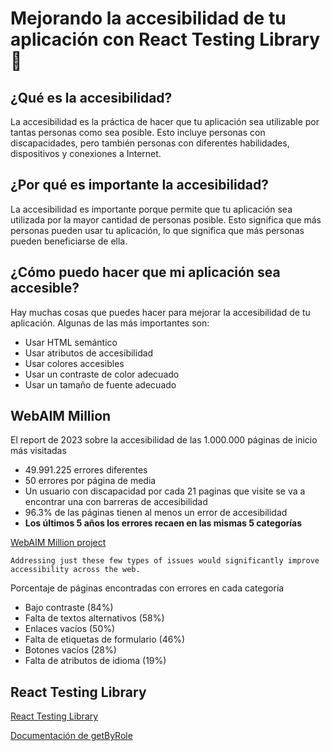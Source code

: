 # Mejorando la accesibilidad de tu aplicación con React Testing Library 🐙

## ¿Qué es la accesibilidad?

La accesibilidad es la práctica de hacer que tu aplicación sea utilizable por tantas personas como sea posible. Esto incluye personas con discapacidades, pero también personas con diferentes habilidades, dispositivos y conexiones a Internet.

## ¿Por qué es importante la accesibilidad?

La accesibilidad es importante porque permite que tu aplicación sea utilizada por la mayor cantidad de personas posible. Esto significa que más personas pueden usar tu aplicación, lo que significa que más personas pueden beneficiarse de ella.

## ¿Cómo puedo hacer que mi aplicación sea accesible?

Hay muchas cosas que puedes hacer para mejorar la accesibilidad de tu aplicación. Algunas de las más importantes son:

- Usar HTML semántico
- Usar atributos de accesibilidad
- Usar colores accesibles
- Usar un contraste de color adecuado
- Usar un tamaño de fuente adecuado

## WebAIM Million

El report de 2023 sobre la accesibilidad de las 1.000.000 páginas de inicio más visitadas

- 49.991.225 errores diferentes
- 50 errores por página de media
- Un usuario con discapacidad por cada 21 paginas que visite se va a encontrar una con barreras de accesibilidad
- 96.3% de las páginas tienen al menos un error de accesibilidad
- **Los últimos 5 años los errores recaen en las mismas 5 categorías**

[WebAIM Million project](https://webaim.org/projects/million/)

```
Addressing just these few types of issues would significantly improve accessibility across the web.
```

Porcentaje de páginas encontradas con errores en cada categoría

- Bajo contraste (84%)
- Falta de textos alternativos (58%)
- Enlaces vacíos (50%)
- Falta de etiquetas de formulario (46%)
- Botones vacíos (28%)
- Falta de atributos de idioma (19%)

## React Testing Library

[React Testing Library](https://testing-library.com/docs/react-testing-library/intro/)

[Documentación de getByRole](https://testing-library.com/docs/queries/byrole/)
